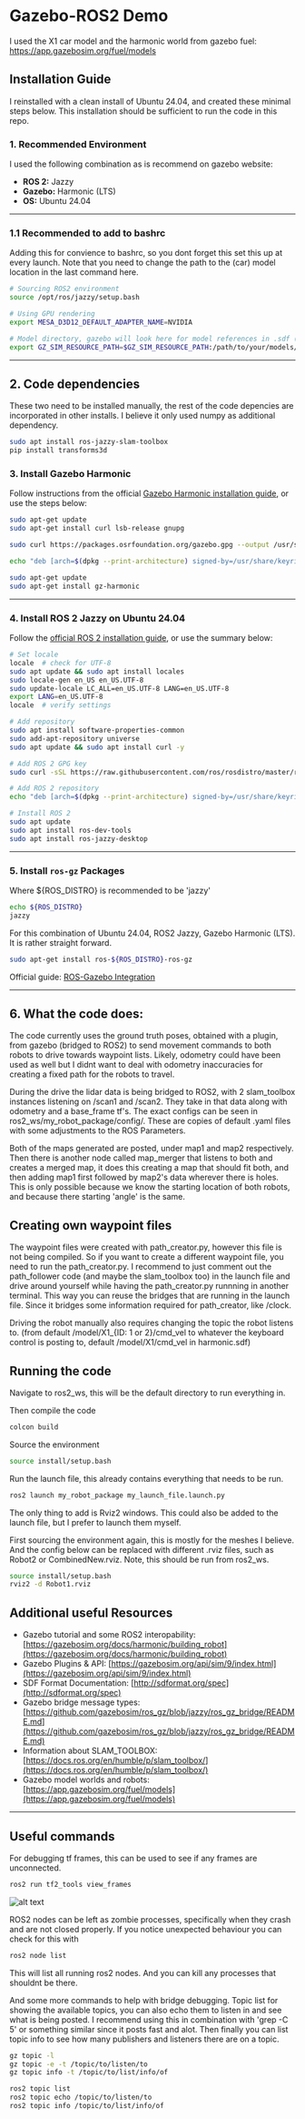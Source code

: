 # Gazebo-ROS2 Demo

I used the X1 car model and the harmonic world from gazebo fuel:
https://app.gazebosim.org/fuel/models

## Installation Guide
I reinstalled with a clean install of Ubuntu 24.04, and created these minimal steps below. This installation should be sufficient to run the code in this repo.

### 1. Recommended Environment
I used the following combination as is recommend on gazebo website:

* **ROS 2:** Jazzy
* **Gazebo:** Harmonic (LTS)
* **OS:** Ubuntu 24.04

---

### 1.1 Recommended to add to bashrc
Adding this for convience to bashrc, so you dont forget this set this up at every launch. Note that you need to change the path to the (car) model location in the last command here.
```bash
# Sourcing ROS2 environment
source /opt/ros/jazzy/setup.bash

# Using GPU rendering
export MESA_D3D12_DEFAULT_ADAPTER_NAME=NVIDIA

# Model directory, gazebo will look here for model references in .sdf (references like this: <uri>model://X1_S/</uri>)
export GZ_SIM_RESOURCE_PATH=$GZ_SIM_RESOURCE_PATH:/path/to/your/models/
```
---
## 2. Code dependencies
These two need to be installed manually, the rest of the code depencies are incorporated in other installs. I believe it only used numpy as additional dependency.

```bash
sudo apt install ros-jazzy-slam-toolbox
pip install transforms3d
```

### 3. Install Gazebo Harmonic

Follow instructions from the official [Gazebo Harmonic installation guide](https://gazebosim.org/docs/harmonic/install_ubuntu/), or use the steps below:

```bash
sudo apt-get update
sudo apt-get install curl lsb-release gnupg

sudo curl https://packages.osrfoundation.org/gazebo.gpg --output /usr/share/keyrings/pkgs-osrf-archive-keyring.gpg

echo "deb [arch=$(dpkg --print-architecture) signed-by=/usr/share/keyrings/pkgs-osrf-archive-keyring.gpg] http://packages.osrfoundation.org/gazebo/ubuntu-stable $(lsb_release -cs) main" | sudo tee /etc/apt/sources.list.d/gazebo-stable.list > /dev/null

sudo apt-get update
sudo apt-get install gz-harmonic
```

---

### 4. Install ROS 2 Jazzy on Ubuntu 24.04

Follow the [official ROS 2 installation guide](https://docs.ros.org/en/jazzy/Installation/Ubuntu-Install-Debs.html), or use the summary below:

```bash
# Set locale
locale  # check for UTF-8
sudo apt update && sudo apt install locales
sudo locale-gen en_US en_US.UTF-8
sudo update-locale LC_ALL=en_US.UTF-8 LANG=en_US.UTF-8
export LANG=en_US.UTF-8
locale  # verify settings

# Add repository
sudo apt install software-properties-common
sudo add-apt-repository universe
sudo apt update && sudo apt install curl -y

# Add ROS 2 GPG key
sudo curl -sSL https://raw.githubusercontent.com/ros/rosdistro/master/ros.key -o /usr/share/keyrings/ros-archive-keyring.gpg

# Add ROS 2 repository
echo "deb [arch=$(dpkg --print-architecture) signed-by=/usr/share/keyrings/ros-archive-keyring.gpg] http://packages.ros.org/ros2/ubuntu $(. /etc/os-release && echo $UBUNTU_CODENAME) main" | sudo tee /etc/apt/sources.list.d/ros2.list > /dev/null

# Install ROS 2
sudo apt update
sudo apt install ros-dev-tools
sudo apt install ros-jazzy-desktop
```

---

### 5. Install `ros-gz` Packages
Where ${ROS_DISTRO} is recommended to be 'jazzy'
```bash
echo ${ROS_DISTRO}
jazzy
```
For this combination of Ubuntu 24.04, ROS2 Jazzy, Gazebo Harmonic (LTS). It is rather straight forward.
```bash
sudo apt-get install ros-${ROS_DISTRO}-ros-gz
```

Official guide: [ROS-Gazebo Integration](https://gazebosim.org/docs/harmonic/ros_installation/)

---


## 6. What the code does:
The code currently uses the ground truth poses, obtained with a plugin, from gazebo (bridged to ROS2) to send movement commands to both robots to drive towards waypoint lists. Likely, odometry could have been used as well but I didnt want to deal with odometry inaccuracies for creating a fixed path for the robots to travel.

During the drive the lidar data is being bridged to ROS2, with 2 slam_toolbox instances listening on /scan1 and /scan2. They take in that data along with odometry and a base_frame tf's. The exact configs can be seen in ros2_ws/my_robot_package/config/. These are copies of default .yaml files with some adjustments to the ROS Parameters. 

Both of the maps generated are posted, under map1 and map2 respectively. Then there is another node called map_merger that listens to both and creates a merged map, it does this creating a map that should fit both, and then adding map1 first followed by map2's data wherever there is holes. This is only possible because we know the starting location of both robots, and because there starting 'angle' is the same.

## Creating own waypoint files
The waypoint files were created with path_creator.py, however this file is not being compiled. So if you want to create a different waypoint file, you need to run the path_creator.py. I recommend to just comment out the path_follower code (and maybe the slam_toolbox too) in the launch file and drive around yourself while having the path_creator.py runnning in another terminal. This way you can reuse the bridges that are running in the launch file. Since it bridges some information required for path_creator, like /clock.  

Driving the robot manually also requires changing the topic the robot listens to. (from default /model/X1_{ID: 1 or 2}/cmd_vel to whatever the keyboard control is posting to, default /model/X1/cmd_vel in harmonic.sdf)


## Running the code
Navigate to ros2_ws, this will be the default directory to run everything in.

Then compile the code
```bash
colcon build
```
Source the environment
```bash
source install/setup.bash
```
Run the launch file, this already contains everything that needs to be run. 
```bash
ros2 launch my_robot_package my_launch_file.launch.py
```
The only thing to add is Rviz2 windows. This could also be added to the launch file, but I prefer to launch them myself.

First sourcing the environment again, this is mostly for the meshes I believe. And the config below can be replaced with different .rviz files, such as Robot2 or CombinedNew.rviz. Note, this should be run from ros2_ws.
```bash
source install/setup.bash
rviz2 -d Robot1.rviz
```


## Additional useful Resources
* Gazebo tutorial and some ROS2 interopability: [https://gazebosim.org/docs/harmonic/building_robot](https://gazebosim.org/docs/harmonic/building_robot)
* Gazebo Plugins & API: [https://gazebosim.org/api/sim/9/index.html](https://gazebosim.org/api/sim/9/index.html)
* SDF Format Documentation: [http://sdformat.org/spec](http://sdformat.org/spec)
* Gazebo bridge message types: [https://github.com/gazebosim/ros_gz/blob/jazzy/ros_gz_bridge/README.md](https://github.com/gazebosim/ros_gz/blob/jazzy/ros_gz_bridge/README.md)
* Information about SLAM_TOOLBOX: [https://docs.ros.org/en/humble/p/slam_toolbox/](https://docs.ros.org/en/humble/p/slam_toolbox/)
* Gazebo model worlds and robots: [https://app.gazebosim.org/fuel/models](https://app.gazebosim.org/fuel/models)
---

## Useful commands

For debugging tf frames, this can be used to see if any frames are unconnected.
```bash
ros2 run tf2_tools view_frames
```
![alt text](tf_tree.png)

ROS2 nodes can be left as zombie processes, specifically when they crash and are not closed properly. If you notice unexpected behaviour you can check for this with
```bash
ros2 node list
```
This will list all running ros2 nodes. And you can kill any processes that shouldnt be there.

And some more commands to help with bridge debugging. Topic list for showing the available topics, you can also echo them to listen in and see what is being posted. I recommend using this in combination with 'grep -C 5' or something similar since it posts fast and alot.
Then finally you can list topic info to see how many publishers and listeners there are on a topic.
```bash
gz topic -l
gz topic -e -t /topic/to/listen/to
gz topic info -t /topic/to/list/info/of

ros2 topic list
ros2 topic echo /topic/to/listen/to
ros2 topic info /topic/to/list/info/of
```